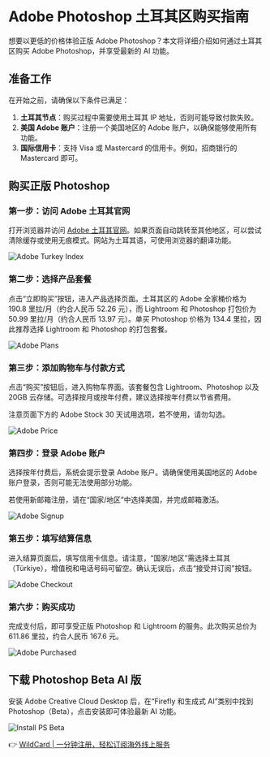 # Adobe Photoshop 土耳其区购买指南

想要以更低的价格体验正版 Adobe Photoshop？本文将详细介绍如何通过土耳其区购买 Adobe Photoshop，并享受最新的 AI 功能。

## 准备工作

在开始之前，请确保以下条件已满足：

1. **土耳其节点**：购买过程中需要使用土耳其 IP 地址，否则可能导致付款失败。
2. **美国 Adobe 账户**：注册一个美国地区的 Adobe 账户，以确保能够使用所有功能。
3. **国际信用卡**：支持 Visa 或 Mastercard 的信用卡。例如，招商银行的 Mastercard 即可。

## 购买正版 Photoshop

### 第一步：访问 Adobe 土耳其官网

打开浏览器并访问 [Adobe 土耳其官网](https://www.adobe.com/tr/)。如果页面自动跳转至其他地区，可以尝试清除缓存或使用无痕模式。网站为土耳其语，可使用浏览器的翻译功能。

![Adobe Turkey Index](https://bbtdd.com/img/141991088118.webp)

### 第二步：选择产品套餐

点击“立即购买”按钮，进入产品选择页面。土耳其区的 Adobe 全家桶价格为 190.8 里拉/月（约合人民币 52.26 元），而 Lightroom 和 Photoshop 打包价为 50.99 里拉/月（约合人民币 13.97 元）。单买 Photoshop 价格为 134.4 里拉，因此推荐选择 Lightroom 和 Photoshop 的打包套餐。

![Adobe Plans](https://bbtdd.com/img/869496108.webp)

### 第三步：添加购物车与付款方式

点击“购买”按钮后，进入购物车界面。该套餐包含 Lightroom、Photoshop 以及 20GB 云存储。可选择按月或按年付费，建议选择按年付费以节省费用。

注意页面下方的 Adobe Stock 30 天试用选项，若不使用，请勿勾选。

![Adobe Price](https://bbtdd.com/img/39009503175.webp)

### 第四步：登录 Adobe 账户

选择按年付费后，系统会提示登录 Adobe 账户。请确保使用美国地区的 Adobe 账户登录，否则可能无法使用部分功能。

若使用新邮箱注册，请在“国家/地区”中选择美国，并完成邮箱激活。

![Adobe Signup](https://bbtdd.com/img/029581721.webp)

### 第五步：填写结算信息

进入结算页面后，填写信用卡信息。请注意，“国家/地区”需选择土耳其（Türkiye），增值税和电话号码可留空。确认无误后，点击“接受并订阅”按钮。

![Adobe Checkout](https://bbtdd.com/img/64558611540.webp)

### 第六步：购买成功

完成支付后，即可享受正版 Photoshop 和 Lightroom 的服务。此次购买总价为 611.86 里拉，约合人民币 167.6 元。

![Adobe Purchased](https://bbtdd.com/img/3747097505409.webp)

## 下载 Photoshop Beta AI 版

安装 Adobe Creative Cloud Desktop 后，在“Firefly 和生成式 AI”类别中找到 Photoshop（Beta），点击安装即可体验最新 AI 功能。

![Install PS Beta](https://bbtdd.com/img/7376310075506738.webp)

👉 [WildCard | 一分钟注册，轻松订阅海外线上服务](https://bbtdd.com/WildCard)
